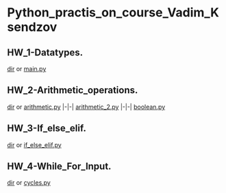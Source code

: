 # Python_practis_on_course_Vadim_Ksendzov
## HW_1-Datatypes.  
[dir](https://github.com/Pavlik1100/Python_practis_on_course_Vadim_Ksendzov/tree/main/HW_1-Datatypes) or [main.py](https://github.com/Pavlik1100/Python_practis_on_course_Vadim_Ksendzov/blob/main/HW_1-Datatypes/main_too.py)
## HW_2-Arithmetic_operations.  
[dir](https://github.com/Pavlik1100/Python_practis_on_course_Vadim_Ksendzov/tree/main/HW_2-Arithmetic_operations) or [arithmetic.py](https://github.com/Pavlik1100/Python_practis_on_course_Vadim_Ksendzov/blob/main/HW_2-Arithmetic_operations/arithmetic.py) |-|-| [arithmetic_2.py](https://github.com/Pavlik1100/Python_practis_on_course_Vadim_Ksendzov/blob/main/HW_2-Arithmetic_operations/arithmetic_2.py) |-|-| [boolean.py](https://github.com/Pavlik1100/Python_practis_on_course_Vadim_Ksendzov/blob/main/HW_2-Arithmetic_operations/boolean.py)
## HW_3-If_else_elif.
[dir](https://github.com/Pavlik1100/Python_practis_on_course_Vadim_Ksendzov/tree/main/HW_3-If_else_elif) or [if_else_elif.py](https://github.com/Pavlik1100/Python_practis_on_course_Vadim_Ksendzov/blob/main/HW_3-If_else_elif/if_else_elif.py)
## HW_4-While_For_Input.
[dir](https://github.com/Pavlik1100/Python_practice/tree/main/HW_4-While_For_Input) or [cycles.py](https://github.com/Pavlik1100/Python_practice/blob/main/HW_4-While_For_Input/Cycles.py)  
